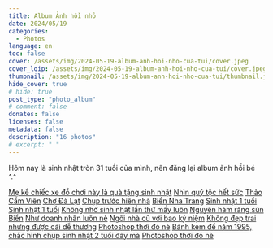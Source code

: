 ```yaml
---
title: Album Ảnh hồi nhỏ
date: 2024/05/19
categories:
  - Photos
language: en
toc: false
cover: /assets/img/2024-05-19-album-anh-hoi-nho-cua-tui/cover.jpeg
cover_lqip: /assets/img/2024-05-19-album-anh-hoi-nho-cua-tui/cover.jpeg
thumbnail: /assets/img/2024-05-19-album-anh-hoi-nho-cua-tui/thumbnail.jpeg
hide_cover: true
# hide: true
post_type: "photo_album"
# comment: false
donates: false
licenses: false
metadata: false
description: "16 photos"
# excerpt: " "
---
```

Hôm nay là sinh nhật tròn 31 tuổi của mình, nên đăng lại album ảnh hồi bé ^.^
<!-- more -->
<div ID="thiennguyen" data-nanogallery2='{
        "itemsBaseURL": "https://photos.thiennguyen.dev",
        "thumbnailWidth": "200",
        "thumbnailBorderVertical": 0,
        "thumbnailBorderHorizontal": 0,
        "thumbnailGutterHeight": 5,
        "thumbnailGutterWidth": 5,
        "thumbnailHeight": "auto",
        "thumbnailLabel": {
          "position": "overImageOnBottom",
          "align": "left",
          "titleMultiLine": true
        },
        "allowHTMLinData": true,
        "thumbnailHoverEffect2": "imageScaleIn80|imageSepiaOff|labelAppear75",
        "thumbnailAlignment": "center",
        "thumbnailOpenImage": true,
        "thumbnailDisplayTransition":          "scaleUp",
        "thumbnailDisplayTransitionDuration":  500,  
        "thumbnailDisplayInterval":            30,
        "galleryDisplayTransition": "slideUp",
        "galleryDisplayTransitionDuration":  500,
        "galleryTheme": {
          "thumbnail" : { "borderColor": "#FFF" }
        },
        "viewerTheme": "dark",
        "viewerToolbar": {
          "display": true,
          "standard": "minimizeButton, label",
          "minimized": "minimizeButton, label, fullscreenButton, downloadButton, infoButton"
        },
        "viewerTools": {
          "topLeft": "pageCounter",
          "topRight": "playPauseButton, zoomButton, fullscreenButton, closeButton"
          } 
        }'>
  <a href="/album/1/1.jpg" data-ngthumb="/w=200,f=webp/album/1/1.jpg" data-ngdesc="Mẹ kể chiếc xe đồ chơi này là quà tặng sinh nhật">Mẹ kể chiếc xe đồ chơi này là quà tặng sinh nhật</a>
  <a href="/album/1/2.jpg" data-ngthumb="/w=200,f=webp/album/1/2.jpg" data-ngdesc="Nhìn quý tộc hết sức">Nhìn quý tộc hết sức</a>
  <a href="/album/1/3.jpg" data-ngthumb="/w=200,f=webp/album/1/3.jpg" data-ngdesc="Trong ảnh gồm mẹ, em trai, bà ngoại và mình">Thảo Cầm Viên</a>
  <a href="/album/1/4.jpg" data-ngthumb="/w=200,f=webp/album/1/4.jpg" data-ngdesc="">Chợ Đà Lạt</a>
  <a href="/album/1/5.jpg" data-ngthumb="/w=200,f=webp/album/1/5.jpg" data-ngdesc="Chụp trước hiên nhà">Chụp trước hiên nhà</a>
  <a href="/album/1/6.jpg" data-ngthumb="/w=200,f=webp/album/1/6.jpg" data-ngdesc="Chụp cùng bố mẹ">Biển Nha Trang</a>
  <a href="/album/1/7.jpg" data-ngthumb="/w=200,f=webp/album/1/7.jpg" data-ngdesc="">Sinh nhật 1 tuổi</a>
  <a href="/album/1/8.jpg" data-ngthumb="/w=200,f=webp/album/1/8.jpg" data-ngdesc="Chụp với dì Út">Sinh nhật 1 tuổi</a>
  <a href="/album/1/9.jpg" data-ngthumb="/w=200,f=webp/album/1/9.jpg" data-ngdesc="">Không nhớ sinh nhật lần thứ mấy luôn</a>
  <a href="/album/1/10.jpg" data-ngthumb="/w=200,f=webp/album/1/10.jpg" data-ngdesc="">Nguyên hàm răng sún</a>
  <a href="/album/1/11.jpg" data-ngthumb="/w=200,f=webp/album/1/11.jpg" data-ngdesc="Không biết bãi biển nào">Biển</a>
  <a href="/album/1/12.jpg" data-ngthumb="/w=200,f=webp/album/1/12.jpg" data-ngdesc="">Như doanh nhân luôn nè</a>
  <a href="/album/1/13.jpg" data-ngthumb="/w=200,f=webp/album/1/13.jpg" data-ngdesc="">Ngôi nhà cũ với bao kỷ niệm</a>
  <a href="/album/1/14.jpg" data-ngthumb="/w=200,f=webp/album/1/14.jpg" data-ngdesc="">Không đẹp trai nhưng được cái dễ thương</a>
  <a href="/album/1/16.jpg" data-ngthumb="/w=200,f=webp/album/1/16.jpg" data-ngdesc="Chụp với bố sinh nhật 1 tuổi ^^ ">Photoshop thời đó nè</a>
  <a href="/album/1/15.jpg" data-ngthumb="/w=200,f=webp/album/1/15.jpg" data-ngdesc="">Bánh kem để năm 1995, chắc hình chụp sinh nhật 2 tuổi đây mà</a>
  <a href="/album/1/17.jpg" data-ngthumb="/w=200,f=webp/album/1/17.jpg" data-ngdesc="Chụp với bố sinh nhật 1 tuổi ^^ ">Photoshop thời đó nè</a>
</div>